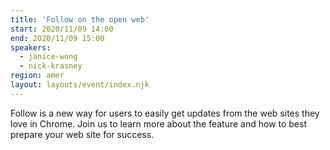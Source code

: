 ```yaml
---
title: 'Follow on the open web'
start: 2020/11/09 14:00
end: 2020/11/09 15:00
speakers:
  - janice-wong
  - nick-krasney
region: amer
layout: layouts/event/index.njk
---
```


Follow is a new way for users to easily get updates from the web sites they love in Chrome. Join us to learn more about the feature and how to best prepare your web site for success.
